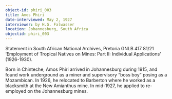```yaml
---
object-id: phiri_003
title: Amos Phiri
date-interviewed: May 2, 1927
interviewer: by H.G. Falwasser
location: Johannesburg, South Africa
objectid: phiri_003
---
```

Statement in South African National Archives, Pretoria GNLB 417 81/21 ‘Employment of Tropical Natives on Mines: Part II: Individual Applications’ (1926-1930).  

Born in Chinteche, Amos Phiri arrived in Johannesburg during 1915, and found work underground as a miner and supervisory “boss boy” posing as a Mozambican. In 1926, he relocated to Barberton where he worked as a blacksmith at the New Amianthus mine. In mid-1927, he applied to re-employed on the Johannesburg mines.
